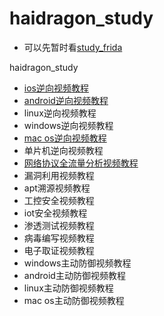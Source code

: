 # haidragon_study
* 可以先暂时看[study_frida](https://github.com/haidragon/study_frida)

haidragon_study

* [ios逆向视频教程](https://github.com/haidragon/haidragon_study/blob/master/ios%E9%80%86%E5%90%91%E8%A7%86%E9%A2%91%E6%95%99%E7%A8%8B.md)
* [android逆向视频教程](https://github.com/haidragon/haidragon_study/blob/master/android%E9%80%86%E5%90%91%E8%A7%86%E9%A2%91%E6%95%99%E7%A8%8B.md)
* linux逆向视频教程
* windows逆向视频教程
* [mac os逆向视频教程](https://github.com/haidragon/haidragon_study/blob/master/mac%20os%E9%80%86%E5%90%91%E8%A7%86%E9%A2%91%E6%95%99%E7%A8%8B.md)
* 单片机逆向视频教程
* [网络协议全流量分析视频教程](https://github.com/haidragon/haidragon_study/blob/master/%E7%BD%91%E7%BB%9C%E5%8D%8F%E8%AE%AE%E5%85%A8%E6%B5%81%E9%87%8F%E5%88%86%E6%9E%90%E8%A7%86%E9%A2%91%E6%95%99%E7%A8%8B.md)
* 漏洞利用视频教程
* apt溯源视频教程
* 工控安全视频教程
* iot安全视频教程
* 渗透测试视频教程
* 病毒编写视频教程
* 电子取证视频教程
* windows主动防御视频教程
* android主动防御视频教程
* linux主动防御视频教程
* mac os主动防御视频教程

